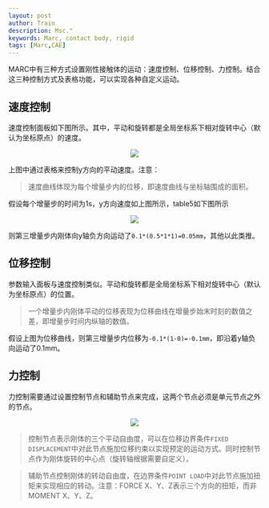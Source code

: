 ```yaml
---
layout: post
author: Train
description: Msc."
keywords: Marc, contact body, rigid
tags: [Marc,CAE]
---
```


MARC中有三种方式设置刚性接触体的运动：速度控制、位移控制、力控制。结合这三种控制方式及表格功能，可以实现各种自定义运动。

## 速度控制

速度控制面板如下图所示。其中，平动和旋转都是全局坐标系下相对旋转中心（默认为坐标原点）的速度。

<div align='center'>
<img src="{{ "/images/2012-10-21-01.jpg" | prepend: site.baseurl }}">
</div>

上图中通过表格来控制y方向的平动速度。注意：

> 速度曲线体现为每个增量步内的位移，即速度曲线与坐标轴围成的面积。

假设每个增量步的时间为1s，y方向速度如上图所示，table5如下图所示

<div align='center'>
<img src="{{ "/images/2012-10-21-02.jpg" | prepend: site.baseurl }}">
</div>

则第三增量步内刚体向y轴负方向运动了`0.1*(0.5*1*1)=0.05mm`，其他以此类推。

## 位移控制

参数输入面板与速度控制类似。平动和旋转都是全局坐标系下相对旋转中心（默认为坐标原点）的位置。

> 一个增量步内刚体平动的位移表现为位移曲线在增量步始末时刻的数值之差，即增量步时间内纵轴的数值。

假设上图为位移曲线，则第三增量步内位移为`-0.1*(1-0)=-0.1mm`，即沿着y轴负向运动了0.1mm。

## 力控制

力控制需要通过设置控制节点和辅助节点来完成，这两个节点必须是单元节点之外的节点。

<div align='center'>
<img src="{{ "/images/2012-10-21-03.jpg" | prepend: site.baseurl }}">
</div>

> 控制节点表示刚体的三个平动自由度，可以在位移边界条件`FIXED DISPLACEMENT`中对此节点施加位移约束以实现预定的运动方式。同时控制节点作为刚体旋转的中心点（旋转轴根据需要自定义）。

> 辅助节点控制刚体的转动自由度，在边界条件`POINT LOAD`中对此节点施加扭矩来实现相应的转动。注意：FORCE X、Y、Z表示三个方向的扭矩，而非MOMENT X、Y、Z。